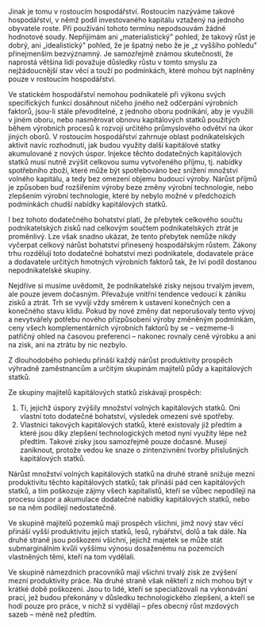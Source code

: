 Jinak je tomu v rostoucím hospodářství. Rostoucím nazýváme takové hospodářství, v němž podíl investovaného kapitálu vztažený na jednoho obyvatele roste. Při používání tohoto termínu nepodsouvám žádné hodnotové soudy. Nepřijímám ani „materialistický" pohled, že takový růst je dobrý, ani „idealistický" pohled, že je špatný nebo že je „z vyššího pohledu" přinejmenším bezvýznamný. Je samozřejmě známou skutečností, že naprostá většina lidí považuje důsledky růstu v tomto smyslu za nejžádoucnější stav věcí a touží po podmínkách, které mohou být naplněny pouze v rostoucím hospodářství.

Ve statickém hospodářství nemohou podnikatelé při výkonu svých specifických funkcí dosáhnout ničeho jiného než odčerpání výrobních faktorů, jsou-li stále převoditelné, z jednoho oboru podnikání, aby je využili v jiném oboru, nebo nasměrovat obnovu kapitálových statků použitých během výrobních procesů k rozvoji určitého průmyslového odvětví na úkor jiných oborů. V rostoucím hospodářství zahrnuje oblast podnikatelských aktivit navíc rozhodnutí, jak budou využity další kapitálové statky akumulované z nových úspor. Injekce těchto dodatečných kapitálových statků musí nutně zvýšit celkovou sumu vytvořeného příjmu, tj. nabídky spotřebního zboží, které může být spotřebováno bez snížení množství volného kapitálu, a tedy bez omezení objemu budoucí výroby. Nárůst příjmů je způsoben buď rozšířením výroby beze změny výrobní technologie, nebo zlepšením výrobní technologie, které by nebylo možné v předchozích podmínkách chudší nabídky kapitálových statků.

I bez tohoto dodatečného bohatství platí, že přebytek celkového součtu podnikatelských zisků nad celkovým součtem podnikatelských ztrát je proměnlivý. Lze však snadno ukázat, že tento přebytek nemůže nikdy vyčerpat celkový nárůst bohatství přinesený hospodářským růstem. Zákony trhu rozdělují toto dodatečné bohatství mezi podnikatele, dodavatele práce a dodavatele určitých hmotných výrobních faktorů tak, že lví podíl dostanou nepodnikatelské skupiny.

Nejdříve si musíme uvědomit, že podnikatelské zisky nejsou trvalým jevem, ale pouze jevem dočasným. Převažuje vnitřní tendence vedoucí k zániku zisků a ztrát. Trh se vyvíjí vždy směrem k ustavení konečných cen a konečného stavu klidu. Pokud by nové změny dat neporušovaly tento vývoj a nevytvářely potřebu nového přizpůsobení výroby změněným podmínkám, ceny všech komplementárních výrobních faktorů by se – vezmeme-li patřičný ohled na časovou preferenci – nakonec rovnaly ceně výrobku a ani na zisk, ani na ztrátu by nic nezbylo.

Z dlouhodobého pohledu přináší každý nárůst produktivity prospěch výhradně zaměstnancům a určitým skupinám majitelů půdy a kapitálových statků.

Ze skupiny majitelů kapitálových statků získávají prospěch:
1. Ti, jejichž úspory zvýšily množství volných kapitálových statků. Oni vlastní toto dodatečné bohatství, výsledek omezení své spotřeby.
2. Vlastníci takových kapitálových statků, které existovaly již předtím a které jsou díky zlepšení technologických metod nyní využity lépe než předtím. Takové zisky jsou samozřejmě pouze dočasné. Musejí zaniknout, protože vedou ke snaze o zintenzivnění tvorby příslušných kapitálových statků.

Nárůst množství volných kapitálových statků na druhé straně snižuje mezní produktivitu těchto kapitálových statků; tak přináší pád cen kapitálových statků, a tím poškozuje zájmy všech kapitalistů, kteří se vůbec nepodílejí na procesu úspor a akumulace dodatečné nabídky kapitálových statků, nebo se na něm podílejí nedostatečně.

Ve skupině majitelů pozemků mají prospěch všichni, jimž nový stav věcí přináší vyšší produktivitu jejich statků, lesů, rybářství, dolů a tak dále. Na druhé straně jsou poškozeni všichni, jejichž majetek se může stát submarginálním kvůli vyššímu výnosu dosaženému na pozemcích vlastněných těmi, kteří na tom vydělali.

Ve skupině námezdních pracovníků mají všichni trvalý zisk ze zvýšení mezní produktivity práce. Na druhé straně však někteří z nich mohou být v krátké době poškozeni. Jsou to lidé, kteří se specializovali na vykonávání prací, jež budou překonány v důsledku technologického zlepšení, a kteří se hodí pouze pro práce, v nichž si vydělají – přes obecný růst mzdových sazeb – méně než předtím.
